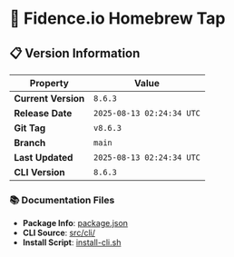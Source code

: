# 🍺 Fidence.io Homebrew Tap

## 📋 Version Information

| Property | Value |
|----------|-------|
| **Current Version** | `8.6.3` |
| **Release Date** | `2025-08-13 02:24:34 UTC` |
| **Git Tag** | `v8.6.3` |
| **Branch** | `main` |
| **Last Updated** | `2025-08-13 02:24:34 UTC` |
| **CLI Version** | `8.6.3` |

### 📚 Documentation Files
- **Package Info**: [package.json](package.json)
- **CLI Source**: [src/cli/](src/cli/)
- **Install Script**: [install-cli.sh](install-cli.sh)



